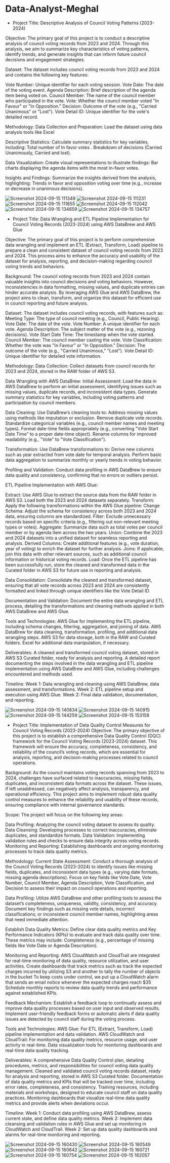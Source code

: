 # Data-Analyst-Meghal
- Project Title: Descriptive Analysis of Council Voting Patterns (2023-2024)

Objective: The primary goal of this project is to conduct a descriptive analysis of council voting records from 2023 and 2024. Through this analysis, we aim to summarize key characteristics of voting patterns, identify trends, and generate insights that can inform future council decisions and engagement strategies.

Dataset: The dataset includes council voting records from 2023 and 2024 and contains the following key features:

Vote Number: Unique identifier for each voting session.
Vote Date: The date of the voting event.
Agenda Description: Brief description of the agenda item being voted on.
Council Member: The name of the council member who participated in the vote.
Vote: Whether the council member voted "In Favour" or "In Opposition."
Decision: Outcome of the vote (e.g., "Carried Unanimous" or "Lost").
Vote Detail ID: Unique identifier for the vote's detailed record.

Methodology:
Data Collection and Preparation:
Load the dataset using data analysis tools like Excel

Descriptive Statistics:
Calculate summary statistics for key variables, including:
Total number of In favor votes .
Breakdown of decisions (Carried Unanimously, Carried and lost).

Data Visualization:
Create visual representations to illustrate findings:
Bar charts displaying the agenda items with the most in-favor votes.

Insights and Findings:
Summarize the insights derived from the analysis, highlighting:
Trends in favor and opposition voting over time (e.g., increase or decrease in unanimous decisions).

![Screenshot 2024-09-15 111349](https://github.com/user-attachments/assets/561efa2f-2965-4984-ad1d-030b26dc2447)
![Screenshot 2024-09-15 111231](https://github.com/user-attachments/assets/0dad5db4-a7f9-4e1f-9a22-2eceaf98a88d)
![Screenshot 2024-09-15 111855](https://github.com/user-attachments/assets/896fa2d3-764d-43be-bfda-f121c82efb6f)
![Screenshot 2024-09-15 112042](https://github.com/user-attachments/assets/ec06e7bc-2552-49a1-b3e6-b395c4e3de74)
![Screenshot 2024-09-15 134659](https://github.com/user-attachments/assets/e6b79458-0c29-49f4-8b51-b5c137b71787)
![Screenshot 2024-09-15 134757](https://github.com/user-attachments/assets/f7ee3207-eb5e-4fe1-a73b-b4c447e0386e)

- Project Title: Data Wrangling and ETL Pipeline Implementation for Council Voting Records (2023-2024) using AWS DataBrew and AWS Glue

Objective: The primary goal of this project is to perform comprehensive data wrangling and implement an ETL (Extract, Transform, Load) pipeline to prepare a clean and consistent dataset of council voting records from 2023 and 2024. This process aims to enhance the accuracy and usability of the dataset for analysis, reporting, and decision-making regarding council voting trends and behaviors.

Background: The council voting records from 2023 and 2024 contain valuable insights into council decisions and voting behaviors. However, inconsistencies in data formatting, missing values, and duplicate entries can hinder accurate analysis. By leveraging AWS Glue and AWS DataBrew, the project aims to clean, transform, and organize this dataset for efficient use in council reporting and future analysis.

Dataset: The dataset includes council voting records, with features such as:
Meeting Type: The type of council meeting (e.g., Council, Public Hearing).
Vote Date: The date of the vote.
Vote Number: A unique identifier for each vote.
Agenda Description: The subject matter of the vote (e.g., rezoning decisions).
Vote Start Date Time: The timestamp when the vote started.
Council Member: The council member casting the vote.
Vote Classification: Whether the vote was "In Favour" or "In Opposition."
Decision: The outcome of the vote (e.g., "Carried Unanimous," "Lost").
Vote Detail ID: Unique identifier for detailed vote information.

Methodology:
Data Collection:
Collect datasets from council records for 2023 and 2024, stored in the RAW folder of AWS S3.

Data Wrangling with AWS DataBrew:
Initial Assessment:
Load the data in AWS DataBrew to perform an initial assessment, identifying issues such as missing values, duplicate records, and inconsistent data types.
Generate summary statistics for key variables, including voting patterns and participation by council members.

Data Cleaning:
Use DataBrew’s cleaning tools to:
Address missing values using methods like imputation or exclusion.
Remove duplicate vote records.
Standardize categorical variables (e.g., council member names and meeting types).
Format date-time fields appropriately (e.g., converting "Vote Start Date Time" to a proper date-time object).
Rename columns for improved readability (e.g., "Vote" to "Vote Classification").

Transformation:
Use DataBrew transformations to:
Derive new columns such as year extracted from vote date for temporal analysis.
Perform basic data aggregation to summarize monthly or yearly trends in voting behavior.

Profiling and Validation:
Conduct data profiling in AWS DataBrew to ensure data quality and consistency, confirming that no errors or outliers persist.

 ETL Pipeline Implementation with AWS Glue:

Extract:
Use AWS Glue to extract the source data from the RAW folder in AWS S3. Load both the 2023 and 2024 datasets separately.
Transform:
Apply the following transformations within the AWS Glue pipeline:
Change Schema: Adjust the schema for consistency across both 2023 and 2024 data, ensuring columns are standardized.
Filter: Exclude unnecessary records based on specific criteria (e.g., filtering out non-relevant meeting types or votes).
Aggregate: Summarize data such as total votes per council member or by agenda item across the two years.
Union: Combine the 2023 and 2024 datasets into a unified dataset for seamless reporting and analysis.
Derived Columns: Create additional features (e.g., vote duration, year of voting) to enrich the dataset for further analysis.
Joins: If applicable, join this data with other relevant sources, such as additional council information or historical voting records.
Load:
Once the ETL pipeline has been successfully run, store the cleaned and transformed data in the Curated folder in AWS S3 for future use in reporting and analysis.

Data Consolidation:
Consolidate the cleaned and transformed dataset, ensuring that all vote records across 2023 and 2024 are consistently formatted and linked through unique identifiers like the Vote Detail ID.

Documentation and Validation:
Document the entire data wrangling and ETL process, detailing the transformations and cleaning methods applied in both AWS DataBrew and AWS Glue.

Tools and Technologies:
AWS Glue for implementing the ETL pipeline, including schema changes, filtering, aggregation, and joining of data.
AWS DataBrew for data cleaning, transformation, profiling, and additional data wrangling steps.
AWS S3 for data storage, both in the RAW and Curated folders.
Excel for additional data manipulation, if necessary.


Deliverables:
A cleaned and transformed council voting dataset, stored in AWS S3 Curated folder, ready for analysis and reporting.
A detailed report documenting the steps involved in the data wrangling and ETL pipeline implementation using AWS DataBrew and AWS Glue, including challenges encountered and methods used.


Timeline:
Week 1: Data wrangling and cleaning using AWS DataBrew, data assessment, and transformations.
Week 2: ETL pipeline setup and execution using AWS Glue.
Week 2: Final data validation, documentation, and reporting.


![Screenshot 2024-09-15 140834](https://github.com/user-attachments/assets/46ad5e60-e29b-486a-86af-891a67c250d7)
![Screenshot 2024-09-15 140915](https://github.com/user-attachments/assets/eeaedddd-008e-4a11-b5f0-ba5eda357f24)
![Screenshot 2024-09-15 144259](https://github.com/user-attachments/assets/14ab28d2-d3b0-42c9-b3f2-afc90c39b4a4)
![Screenshot 2024-09-15 153158](https://github.com/user-attachments/assets/48b93bfd-f86f-44cd-ac9e-36a0f06faf18)


- Project Title: Implementation of Data Quality Control Measures for Council Voting Records (2023-2024)
Objective: The primary objective of this project is to establish a comprehensive Data Quality Control (DQC) framework for the Council Voting Records (2023-2024) dataset. This framework will ensure the accuracy, completeness, consistency, and reliability of the council’s voting records, which are essential for analysis, reporting, and decision-making processes related to council operations.

Background:
As the council maintains voting records spanning from 2023 to 2024, challenges have surfaced related to inaccuracies, missing fields, duplicates, and inconsistent data formats across the dataset. These issues, if left unaddressed, can negatively affect analysis, transparency, and operational efficiency. This project aims to implement robust data quality control measures to enhance the reliability and usability of these records, ensuring compliance with internal governance standards.

Scope:
The project will focus on the following key areas:

Data Profiling: Analyzing the council voting dataset to assess its quality.
Data Cleansing: Developing processes to correct inaccuracies, eliminate duplicates, and standardize formats.
Data Validation: Implementing validation rules and checks to ensure data integrity across voting records.
Monitoring and Reporting: Establishing dashboards and ongoing monitoring processes to track data quality metrics.

Methodology:
Current State Assessment:
Conduct a thorough analysis of the Council Voting Records (2023-2024) to identify issues like missing fields, duplicates, and inconsistent data types (e.g., varying date formats, missing agenda descriptions).
Focus on key fields like Vote Date, Vote Number, Council Member, Agenda Description, Vote Classification, and Decision to assess their impact on council operations and reporting.

Data Profiling:
Utilize AWS DataBrew and other profiling tools to assess the dataset’s completeness, uniqueness, validity, consistency, and accuracy.
Document key findings such as missing vote details, incorrect classifications, or inconsistent council member names, highlighting areas that need immediate attention.

Establish Data Quality Metrics:
Define clear data quality metrics and Key Performance Indicators (KPIs) to evaluate and track data quality over time. These metrics may include:
Completeness (e.g., percentage of missing fields like Vote Date or Agenda Description).

Monitoring and Reporting:
AWS CloudWatch and CloudTrail are integrated for real-time monitoring of data quality, resource utilization, and user activities.
Create dashboards that track metrics such as track the expected charges incurred by utilizing S3 and another to tally the number of objects in the bucket
To keep costs under control, we put up a CloudWatch alarm that sends an email notice whenever the expected charges reach $35
Schedule monthly reports to review data quality trends and performance against established KPIs.

Feedback Mechanism:
Establish a feedback loop to continually assess and improve data quality processes based on user input and observed results.
Implement user-friendly feedback forms or automatic alerts if data quality issues are detected by council staff during the voting process.

Tools and Technologies:
AWS Glue: For ETL (Extract, Transform, Load) pipeline implementation and data validation.
AWS CloudWatch and CloudTrail: For monitoring data quality metrics, resource usage, and user activity in real-time.
Data visualization tools  for monitoring dashboards and real-time data quality tracking.

Deliverables:
A comprehensive Data Quality Control plan, detailing procedures, metrics, and responsibilities for council voting data quality management.
Cleaned and validated council voting records dataset, ready for analysis and reporting, stored in AWS S3 Curated folder.
Documentation of data quality metrics and KPIs that will be tracked over time, including error rates, completeness, and consistency.
Training resources, including materials and workshops, designed to educate council staff on data quality practices.
Monitoring dashboards that visualize real-time data quality metrics and provide alerts when deviations occur.

Timeline:
Week 1: Conduct data profiling using AWS DataBrew, assess current state, and define data quality metrics.
Week 2: Implement data cleansing and validation rules in AWS Glue and set up monitoring in CloudWatch and CloudTrail.
Week 2: Set up data quality dashboards and alarms for real-time monitoring and reporting.

![Screenshot 2024-09-15 160430](https://github.com/user-attachments/assets/30689a2f-45b2-49b1-9ad5-500b90a50baf)
![Screenshot 2024-09-15 160549](https://github.com/user-attachments/assets/e1828b48-99f7-44f6-97a5-0ea75c921b97)
![Screenshot 2024-09-15 160642](https://github.com/user-attachments/assets/7530577d-fafa-41b9-8fed-8975974ea1b9)
![Screenshot 2024-09-15 160721](https://github.com/user-attachments/assets/23ad482a-33fc-43d7-adad-dc48306d6ac9)
![Screenshot 2024-09-15 160754](https://github.com/user-attachments/assets/63bcb8fd-7c31-4156-83b2-cdf471cd8b4e)
![Screenshot 2024-09-15 162057](https://github.com/user-attachments/assets/1cd4c343-2b0e-4245-a4a7-761a6baf5358)













